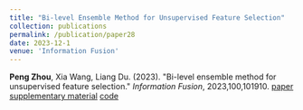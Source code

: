 ```yaml
---
title: "Bi-level Ensemble Method for Unsupervised Feature Selection"
collection: publications
permalink: /publication/paper28
date: 2023-12-1
venue: 'Information Fusion'
---
```

**Peng Zhou**, Xia Wang, Liang Du. (2023). &quot;Bi-level ensemble method for unsupervised feature selection.&quot; <i>Information Fusion</i>, 2023,100,101910. [paper](http://Doctor-Nobody.github.io/papers/if2023.pdf) [supplementary material](http://Doctor-Nobody.github.io/papers/appendix-if2023.pdf) [code]( http://Doctor-Nobody.github.io/codes/BLFSE.zip)
